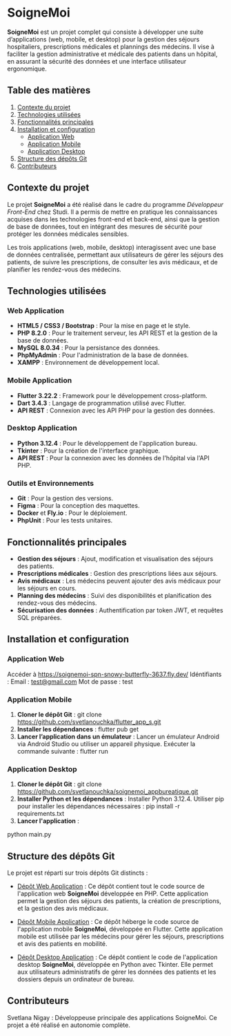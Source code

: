 # SoigneMoi

**SoigneMoi** est un projet complet qui consiste à développer une suite d’applications (web, mobile, et desktop) pour la gestion des séjours hospitaliers, prescriptions médicales et plannings des médecins. Il vise à faciliter la gestion administrative et médicale des patients dans un hôpital, en assurant la sécurité des données et une interface utilisateur ergonomique.

## Table des matières

1. [Contexte du projet](#contexte-du-projet)
2. [Technologies utilisées](#technologies-utilisées)
3. [Fonctionnalités principales](#fonctionnalités-principales)
4. [Installation et configuration](#installation-et-configuration)
   - [Application Web](#application-web)
   - [Application Mobile](#application-mobile)
   - [Application Desktop](#application-desktop)
5. [Structure des dépôts Git](#structure-des-dépôts-git)
6. [Contributeurs](#contributeurs)


## Contexte du projet

Le projet **SoigneMoi** a été réalisé dans le cadre du programme *Développeur Front-End* chez Studi. Il a permis de mettre en pratique les connaissances acquises dans les technologies front-end et back-end, ainsi que la gestion de base de données, tout en intégrant des mesures de sécurité pour protéger les données médicales sensibles.

Les trois applications (web, mobile, desktop) interagissent avec une base de données centralisée, permettant aux utilisateurs de gérer les séjours des patients, de suivre les prescriptions, de consulter les avis médicaux, et de planifier les rendez-vous des médecins.

## Technologies utilisées

### Web Application
- **HTML5 / CSS3 / Bootstrap** : Pour la mise en page et le style.
- **PHP 8.2.0** : Pour le traitement serveur, les API REST et la gestion de la base de données.
- **MySQL 8.0.34** : Pour la persistance des données.
- **PhpMyAdmin** : Pour l'administration de la base de données.
- **XAMPP** : Environnement de développement local.

### Mobile Application
- **Flutter 3.22.2** : Framework pour le développement cross-platform.
- **Dart 3.4.3** : Langage de programmation utilisé avec Flutter.
- **API REST** : Connexion avec les API PHP pour la gestion des données.

### Desktop Application
- **Python 3.12.4** : Pour le développement de l'application bureau.
- **Tkinter** : Pour la création de l'interface graphique.
- **API REST** : Pour la connexion avec les données de l'hôpital via l'API PHP.

### Outils et Environnements
- **Git** : Pour la gestion des versions.
- **Figma** : Pour la conception des maquettes.
- **Docker** et **Fly.io** : Pour le déploiement.
- **PhpUnit** : Pour les tests unitaires.

## Fonctionnalités principales

- **Gestion des séjours** : Ajout, modification et visualisation des séjours des patients.
- **Prescriptions médicales** : Gestion des prescriptions liées aux séjours.
- **Avis médicaux** : Les médecins peuvent ajouter des avis médicaux pour les séjours en cours.
- **Planning des médecins** : Suivi des disponibilités et planification des rendez-vous des médecins.
- **Sécurisation des données** : Authentification par token JWT, et requêtes SQL préparées.

## Installation et configuration

### Application Web

   Accéder à https://soignemoi-spn-snowy-butterfly-3637.fly.dev/ 
   Idéntifiants : 
   Email : test@gmail.com
   Mot de passe : test

### Application Mobile
1. **Cloner le dépôt Git** :
git clone https://github.com/svetlanouchka/flutter_app_s.git
2. **Installer les dépendances** :
flutter pub get
3. **Lancer l’application dans un émulateur** :
Lancer un émulateur Android via Android Studio ou utiliser un appareil physique.
Exécuter la commande suivante :
flutter run

### Application Desktop
1. **Cloner le dépôt Git** :
git clone https://github.com/svetlanouchka/soignemoi_appbureatique.git
2. **Installer Python et les dépendances** :
Installer Python 3.12.4.
Utiliser pip pour installer les dépendances nécessaires :
pip install -r requirements.txt
3. **Lancer l'application** :

python main.py

## Structure des dépôts Git

Le projet est réparti sur trois dépôts Git distincts :

- [Dépôt Web Application](https://github.com/svetlanouchka/soignemoi_spn) :
  Ce dépôt contient tout le code source de l'application web **SoigneMoi** développée en PHP. Cette application permet la gestion des séjours des patients, la création de prescriptions, et la gestion des avis médicaux.

- [Dépôt Mobile Application](https://github.com/svetlanouchka/flutter_app_s) :
  Ce dépôt héberge le code source de l'application mobile **SoigneMoi**, développée en Flutter. Cette application mobile est utilisée par les médecins pour gérer les séjours, prescriptions et avis des patients en mobilité.

- [Dépôt Desktop Application](https://github.com/svetlanouchka/soignemoi_appbureatique) :
  Ce dépôt contient le code de l'application desktop **SoigneMoi**, développée en Python avec Tkinter. Elle permet aux utilisateurs administratifs de gérer les données des patients et les dossiers depuis un ordinateur de bureau.

## Contributeurs
Svetlana Nigay : Développeuse principale des applications SoigneMoi. Ce projet a été réalisé en autonomie complète.

